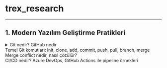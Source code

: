 # trex_research
***

## 1. Modern Yazılım Geliştirme Pratikleri

<details>
<summary> Git nedir? GitHub nedir<summary>
 
<summary> Temel Git komutları: init, clone, add, commit, push, pull, branch, merge<summary>
  
<summary> Merge conflict nedir, nasıl çözülür?<summary>
  
<summary> CI/CD nedir? Azure DevOps, GitHub Actions ile pipeline örnekleri<summary>
